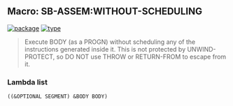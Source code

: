 ## Macro: SB-ASSEM:WITHOUT-SCHEDULING
[![package](https://img.shields.io/badge/Package-SB--ASSEM-5f9ea0.svg?style=social&colorA=999999)](../) [![type](https://img.shields.io/badge/Type-Macro-5f9ea0.svg?style=social&colorA=999999)](../#macro) 

> Execute BODY (as a PROGN) without scheduling any of the instructions
> generated inside it. This is not protected by UNWIND-PROTECT, so
> DO NOT use THROW or RETURN-FROM to escape from it.

### Lambda list
```
((&OPTIONAL SEGMENT) &BODY BODY)
```
